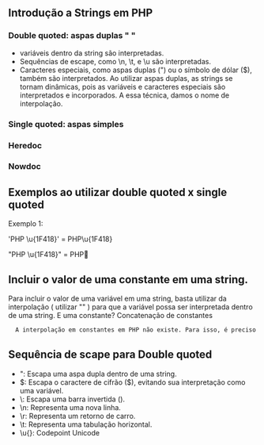 ## Introdução a Strings em PHP 

### Double quoted: aspas duplas " "
- variáveis dentro da string são interpretadas.
- Sequências de escape, como \n, \t, e \u são interpretadas.
- Caracteres especiais, como aspas duplas (") ou o símbolo de dólar ($), também são interpretados.
Ao utilizar aspas duplas, as strings se tornam dinâmicas, pois as variáveis e caracteres especiais são interpretados e incorporados. A essa técnica, damos o nome de interpolação.
### Single quoted: aspas simples

### Heredoc

### Nowdoc



## Exemplos ao utilizar double quoted x single quoted 

Exemplo 1:

'PHP \u{1F418}' = PHP\u{1F418}

"PHP \u{1F418}" = PHP🐘

## Incluir o valor de uma constante em uma string.
Para incluir o valor de uma variável em uma string, basta utilizar da interpolação ( utilizar "" ) para que a variável possa ser interpretada dentro de uma string. E uma constante?
Concatenação de constantes
```bash
  A interpolação em constantes em PHP não existe. Para isso, é preciso substituí-las ou concatená-las.
```


## Sequência de scape para Double quoted
- \": Escapa uma aspa dupla dentro de uma string.
- \$: Escapa o caractere de cifrão ($), evitando sua interpretação como uma variável.
- \\: Escapa uma barra invertida ().
- \n: Representa uma nova linha.
- \r: Representa um retorno de carro.
- \t: Representa uma tabulação horizontal.
- \u{}: Codepoint Unicode
